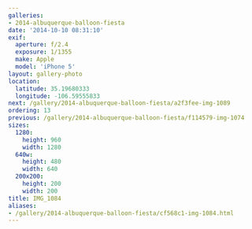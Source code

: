 ```yaml
---
galleries:
- 2014-albuquerque-balloon-fiesta
date: '2014-10-10 08:31:10'
exif:
  aperture: f/2.4
  exposure: 1/1355
  make: Apple
  model: 'iPhone 5'
layout: gallery-photo
location:
  latitude: 35.19680333
  longitude: -106.59555833
next: /gallery/2014-albuquerque-balloon-fiesta/a2f3fee-img-1089
ordering: 13
previous: /gallery/2014-albuquerque-balloon-fiesta/f114579-img-1074
sizes:
  1280:
    height: 960
    width: 1280
  640w:
    height: 480
    width: 640
  200x200:
    height: 200
    width: 200
title: IMG_1084
aliases:
- /gallery/2014-albuquerque-balloon-fiesta/cf568c1-img-1084.html
---
```

